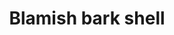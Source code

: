 ---
layout: item
title: Blamish bark shell
item-id: 3353
datatable: true
id: 3353
name: "Blamish bark shell"
members: true
lowalch: 60
highalch: 90
examine: "A large bark coloured blamish snail shell, looks protective."
monsters:
  - id: 2648
    name: "Bark Blamish Snail"
    members: true
    combat_level: 15
    wiki_url: "https://oldschool.runescape.wiki/w/Bark_Blamish_Snail"
    drops:
      - quantity: "1"
        rarity: 1
        drop_requirements: null
---